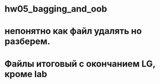 # hw05_bagging_and_oob

# непонятно как файл удалять но разберем. 
# Файлы итоговый с окончанием LG, кроме lab

